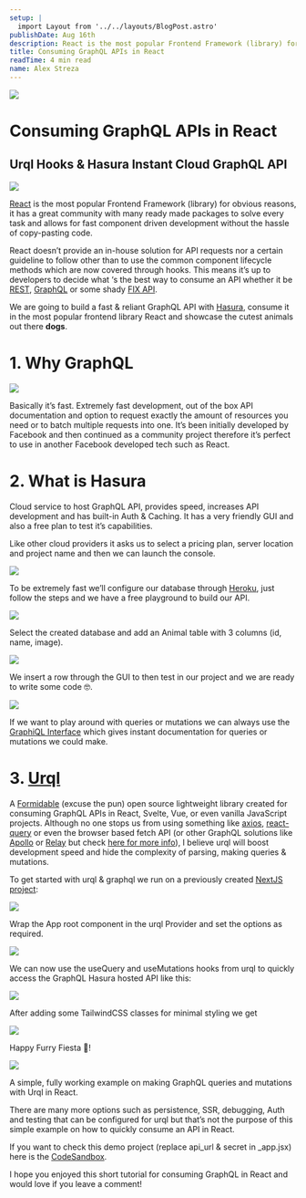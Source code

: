 ```yaml
---
setup: |
  import Layout from '../../layouts/BlogPost.astro'
publishDate: Aug 16th
description: React is the most popular Frontend Framework (library) for obvious reasons, it has a great community with many ready made packages to solve every task and allows for fast component driven development…
title: Consuming GraphQL APIs in React
readTime: 4 min read
name: Alex Streza
---
```


![](https://miro.medium.com/max/1400/0*AC96783_VV6QI-da)

# Consuming GraphQL APIs in React

## Urql Hooks & Hasura Instant Cloud GraphQL API

![](https://miro.medium.com/max/942/0*KHUAHJ0_B_E33iSf)

[React](https://reactjs.org/) is the most popular Frontend Framework (library) for obvious reasons, it has a great community with many ready made packages to solve every task and allows for fast component driven development without the hassle of copy-pasting code.

React doesn’t provide an in-house solution for API requests nor a certain guideline to follow other than to use the common component lifecycle methods which are now covered through hooks. This means it’s up to developers to decide what ‘s the best way to consume an API whether it be [REST](https://restfulapi.net/), [GraphQL](https://graphql.org/) or some shady [FIX API](https://www.fxcm.com/markets/insights/fix-api/).

We are going to build a fast & reliant GraphQL API with [Hasura](https://hasura.io/), consume it in the most popular frontend library React and showcase the cutest animals out there **dogs**.

# 1\. Why GraphQL

![](https://miro.medium.com/max/760/0*dHAQ5hrd3TtGnJmY)

Basically it’s fast. Extremely fast development, out of the box API documentation and option to request exactly the amount of resources you need or to batch multiple requests into one. It’s been initially developed by Facebook and then continued as a community project therefore it’s perfect to use in another Facebook developed tech such as React.

# 2\. What is Hasura

Cloud service to host GraphQL API, provides speed, increases API development and has built-in Auth & Caching. It has a very friendly GUI and also a free plan to test it’s capabilities.

Like other cloud providers it asks us to select a pricing plan, server location and project name and then we can launch the console.

![](https://miro.medium.com/max/906/0*q3rZjhBhXOksNKmW)

To be extremely fast we’ll configure our database through [Heroku](https://dashboard.heroku.com/), just follow the steps and we have a free playground to build our API.

![](https://miro.medium.com/max/1400/0*iRGnGdCFB4FdEx80)

Select the created database and add an Animal table with 3 columns (id, name, image).

![](https://miro.medium.com/max/1400/0*TGDOjOfD4fcUxz-w)

We insert a row through the GUI to then test in our project and we are ready to write some code 🤓.

![](https://miro.medium.com/max/1400/0*wRveRBfOZPb9ggNI)

If we want to play around with queries or mutations we can always use the [GraphiQL Interface](https://hasura.io/learn/graphql/hasura/data-modelling/2-try-user-queries/) which gives instant documentation for queries or mutations we could make.

# 3\. [Urql](https://formidable.com/open-source/urql/)

A [Formidable](https://formidable.com/) (excuse the pun) open source lightweight library created for consuming GraphQL APIs in React, Svelte, Vue, or even vanilla JavaScript projects. Although no one stops us from using something like [axios](https://github.com/axios/axios), [react-query](https://react-query.tanstack.com/) or even the browser based fetch API (or other GraphQL solutions like [Apollo](https://www.apollographql.com/) or [Relay](https://relay.dev/) but check [here for more info](https://formidable.com/open-source/urql/docs/comparison/)), I believe urql will boost development speed and hide the complexity of parsing, making queries & mutations.

To get started with urql & graphql we run on a previously created [NextJS project](https://nextjs.org/):

![](https://miro.medium.com/max/1400/1*K0vEbF1kBlTThDh52iG-XA.png)

Wrap the App root component in the urql Provider and set the options as required.

![](https://miro.medium.com/max/1400/1*VenLdZXiEzTEwlsanKpoqw.png)

We can now use the useQuery and useMutations hooks from urql to quickly access the GraphQL Hasura hosted API like this:

![](https://miro.medium.com/max/1400/1*UNlqB8Ggp_P751XAV_VJ7g.png)

After adding some TailwindCSS classes for minimal styling we get

![](https://miro.medium.com/max/1400/1*Fp4fHf5EVPeL95ybjpn0tg.png)

Happy Furry Fiesta 🐶!

![](https://miro.medium.com/max/690/0*ix60Hl4wGTbSt9ut)

A simple, fully working example on making GraphQL queries and mutations with Urql in React.

There are many more options such as persistence, SSR, debugging, Auth and testing that can be configured for urql but that’s not the purpose of this simple example on how to quickly consume an API in React.

If you want to check this demo project (replace api_url & secret in \_app.jsx) here is the [CodeSandbox](https://codesandbox.io/s/react-graphql-urql-33u2f?file=/tailwind.config.js).

I hope you enjoyed this short tutorial for consuming GraphQL in React and would love if you leave a comment!
